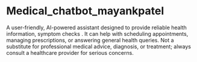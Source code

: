 # Medical_chatbot_mayankpatel
A user-friendly, AI-powered assistant designed to provide reliable health information, symptom checks . It can help with scheduling appointments, managing prescriptions, or answering general health queries. Not a substitute for professional medical advice, diagnosis, or treatment; always consult a healthcare provider for serious concerns.
